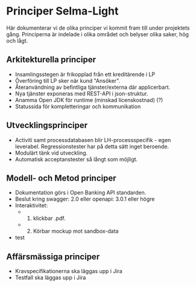 # Principer Selma-Light
Här dokumenterar vi de olika principer vi kommit fram till under projektets gång. Principerna är indelade i olika området och belyser olika saker, hög och lågt.

## Arkitekturella principer
- Insamlingsstegen är frikopplad från ett kreditärende i LP
- Överföring till LP sker när kund "Ansöker".
- Återanvändning av befintliga tjänster/externa där applicerbart.
- Nya tjänster exponeras med REST-API i json-struktur.
- Anamma Open JDK för runtime (minskad licenskostnad) (?)
- Statussida för kompletteringar och kommunikation

## Utvecklingsprinciper
- Activiti samt processdatabasen blir LH-processspecifik - egen leverabel. Regressionstester har på detta sätt inget beroende.
- Modulärt tänk vid utveckling.
- Automatisk acceptanstester så långt som möjligt.
## Modell- och Metod principer
- Dokumentation görs i Open Banking API standarden.
- Beslut kring swagger: 2.0 eller openapi: 3.0.1 eller högre
- Interaktivitet:
    - 1. klickbar .pdf.
    - 2. Körbar mockup mot sandbox-data
- test
## Affärsmässiga principer
- Kravspecifikationerna ska läggas upp i Jira 
- Testfall ska läggas upp i Jira


